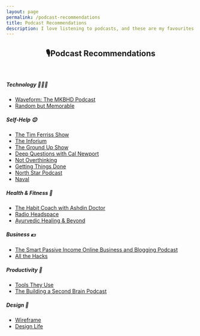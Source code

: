 ```yaml
---
layout: page
permalink: /podcast-recommendations
title: Podcast Recommendations
description: I love listening to podcasts, and these are my favourites
---
```


<h2 style="text-align:center;" >🎙️Podcast Recommendations</h2>
&nbsp;

##### Technology 👨🏻‍💻
* [Waveform: The MKBHD Podcast](https://pca.st/MKBHD)
* [Random but Memorable](https://pca.st/43AW)

##### Self-Help 😌
* [The Tim Ferriss Show](https://pca.st/timferriss)
* [The Inforium](https://pca.st/BzAM)
* [The Ground Up Show](https://pca.st/7UxX)
* [Deep Questions with Cal Newport](https://pca.st/mj8i0i6r)
* [Not Overthinking](https://pca.st/M0m2)
* [Getting Things Done](https://pca.st/hC5X)
* [North Star Podcast](https://pca.st/yqqm)
* [Naval](https://pca.st/eCK0)

##### Health & Fitness 🍎
* [The Habit Coach with Ashdin Doctor](https://pca.st/z6tF)
* [Radio Headspace](https://pca.st/evrzvs3h)
* [Ayurvedic Healing & Beyond](https://pca.st/z94sy07z)

##### Business 💵
* [The Smart Passive Income Online Business and Blogging Podcast](https://pca.st/spipod)
* [All the Hacks](https://pca.st/8ixbo3yh)

##### Productivity 🚀
* [Tools They Use](https://pca.st/hJ6r)
* [The Building a Second Brain Podcast](https://pca.st/ixyh67dj)

##### Design 🎨
* [Wireframe](https://pca.st/5d5H)
* [Design Life](https://pca.st/P33l)